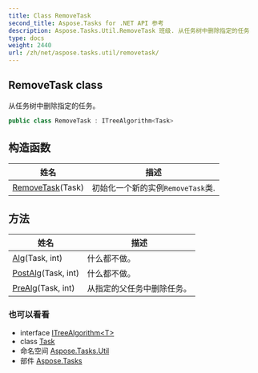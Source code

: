 ```yaml
---
title: Class RemoveTask
second_title: Aspose.Tasks for .NET API 参考
description: Aspose.Tasks.Util.RemoveTask 班级. 从任务树中删除指定的任务
type: docs
weight: 2440
url: /zh/net/aspose.tasks.util/removetask/
---
```

## RemoveTask class

从任务树中删除指定的任务。

```csharp
public class RemoveTask : ITreeAlgorithm<Task>
```

## 构造函数

| 姓名 | 描述 |
| --- | --- |
| [RemoveTask](removetask/)(Task) | 初始化一个新的实例`RemoveTask`类. |

## 方法

| 姓名 | 描述 |
| --- | --- |
| [Alg](../../aspose.tasks.util/removetask/alg/)(Task, int) | 什么都不做。 |
| [PostAlg](../../aspose.tasks.util/removetask/postalg/)(Task, int) | 什么都不做。 |
| [PreAlg](../../aspose.tasks.util/removetask/prealg/)(Task, int) | 从指定的父任务中删除任务。 |

### 也可以看看

* interface [ITreeAlgorithm&lt;T&gt;](../itreealgorithm-1/)
* class [Task](../../aspose.tasks/task/)
* 命名空间 [Aspose.Tasks.Util](../../aspose.tasks.util/)
* 部件 [Aspose.Tasks](../../)



